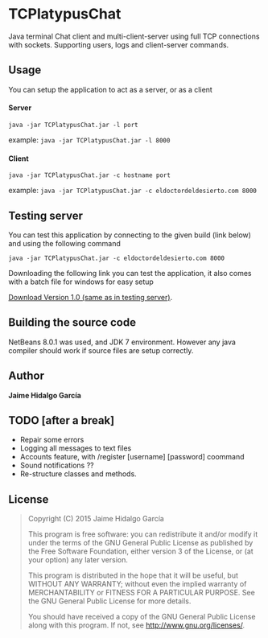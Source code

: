 # TCPlatypusChat
Java terminal Chat client and multi-client-server using full TCP connections with sockets. Supporting users, logs and client-server commands.

## Usage
You can setup the application to act as a server, or as a client

#### Server

`java -jar TCPlatypusChat.jar -l port`

example: `java -jar TCPlatypusChat.jar -l 8000`

#### Client

`java -jar TCPlatypusChat.jar -c hostname port`

example: `java -jar TCPlatypusChat.jar -c eldoctordeldesierto.com 8000`

## Testing server
You can test this application by connecting to the given build (link below) and using the following command

`java -jar TCPlatypusChat.jar -c eldoctordeldesierto.com 8000`

Downloading the following link you can test the application, it also comes with a batch file for windows for easy setup

[Download Version 1.0 (same as in testing server)](https://www.dropbox.com/s/5ck7e9hyoy2p81q/TCPlatypusChat%20v1.rar?dl=0).


## Building the source code
NetBeans 8.0.1 was used, and JDK 7 environment. However any java compiler should work if source files are setup correctly.


## Author
**Jaime Hidalgo García**

## TODO [after a break]
* Repair some errors
* Logging all messages to text files
* Accounts feature, with /register [username] [password] coommand
* Sound notifications ??
* Re-structure classes and methods.

## License
  >Copyright (C) 2015 Jaime Hidalgo García
  >
  >This program is free software: you can redistribute it and/or modify
  >it under the terms of the GNU General Public License as published by
  >the Free Software Foundation, either version 3 of the License, or
  >(at your option) any later version.
  >
  >This program is distributed in the hope that it will be useful,
  >but WITHOUT ANY WARRANTY; without even the implied warranty of
  >MERCHANTABILITY or FITNESS FOR A PARTICULAR PURPOSE.  See the
  >GNU General Public License for more details.
  >
  >You should have received a copy of the GNU General Public License
  >along with this program.  If not, see <http://www.gnu.org/licenses/>.
  
